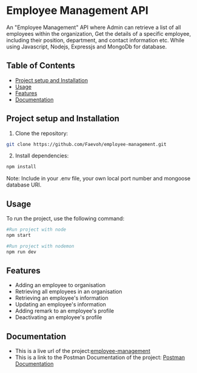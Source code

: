 # Employee Management API
An "Employee Management" API where Admin can retrieve a list of all employees within the organization, Get the details of a specific employee, including their position, department, and contact information etc. While using Javascript, Nodejs, Expressjs and MongoDb for database.

## Table of Contents
- [Project setup and Installation](#installation)
- [Usage](#usage)
- [Features](#features)
- [Documentation](#documentation)

## Project setup and Installation
1. Clone the repository:
```bash
git clone https://github.com/Faevoh/employee-management.git
```

2. Install dependencies:
```bash
npm install
```

Note: Include in your .env file, your own local port number and mongoose database URI.

## Usage
To run the project, use the following command:
```bash
#Run project with node
npm start
```
```bash
#Run project with nodemon
npm run dev
```

## Features
- Adding an employee to organisation
- Retrieving all employees in an organisation
- Retrieving an employee's information
- Updating an employee's information
- Adding remark to an employee's profile
- Deactivating an employee's profile

## Documentation
- This is a live url of the project:[employee-management](employee-management-lemon.vercel.app)
- This is a link to the Postman Documentation of the project: [Postman Documentation]()